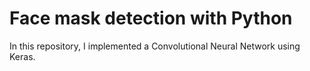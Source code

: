 # Face mask detection with Python
In this repository, I implemented a Convolutional Neural Network using Keras. 
